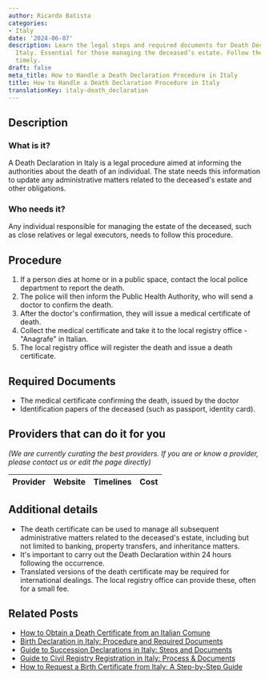 ```yaml
---
author: Ricardo Batista
categories:
- Italy
date: '2024-06-07'
description: Learn the legal steps and required documents for Death Declaration in
  Italy. Essential for those managing the deceased’s estate. Follow the procedure
  timely.
draft: false
meta_title: How to Handle a Death Declaration Procedure in Italy
title: How to Handle a Death Declaration Procedure in Italy
translationKey: italy-death_declaration
---
```


## Description
### What is it?
A Death Declaration in Italy is a legal procedure aimed at informing the authorities about the death of an individual. The state needs this information to update any administrative matters related to the deceased's estate and other obligations.

### Who needs it?
Any individual responsible for managing the estate of the deceased, such as close relatives or legal executors, needs to follow this procedure.

## Procedure
1. If a person dies at home or in a public space, contact the local police department to report the death. 
2. The police will then inform the Public Health Authority, who will send a doctor to confirm the death.
3. After the doctor's confirmation, they will issue a medical certificate of death.
4. Collect the medical certificate and take it to the local registry office - "Anagrafe" in Italian. 
5. The local registry office will register the death and issue a death certificate. 

## Required Documents
- The medical certificate confirming the death, issued by the doctor
- Identification papers of the deceased (such as passport, identity card).  

## Providers that can do it for you

_(We are currently curating the best providers. If you are or know a provider, please contact us or edit the page directly)_

| Provider        |     Website     |     Timelines    |       Cost      |
| --------------- | --------------- |  :-------------: | :-------------: |

## Additional details
- The death certificate can be used to manage all subsequent administrative matters related to the deceased's estate, including but not limited to banking, property transfers, and inheritance matters.
- It's important to carry out the Death Declaration within 24 hours following the occurrence.
- Translated versions of the death certificate may be required for international dealings. The local registry office can provide these, often for a small fee.


## Related Posts

- [How to Obtain a Death Certificate from an Italian Comune](https://tramitit.com/guides/italy/death_certificate_request/)
- [Birth Declaration in Italy: Procedure and Required Documents](https://tramitit.com/guides/italy/birth_declaration/)
- [Guide to Succession Declarations in Italy: Steps and Documents](https://tramitit.com/guides/italy/succession_declaration/)
- [Guide to Civil Registry Registration in Italy: Process & Documents](https://tramitit.com/guides/italy/registration_in_the_civil_registry/)
- [How to Request a Birth Certificate from Italy: A Step-by-Step Guide](https://tramitit.com/guides/italy/birth_certificate_request/)